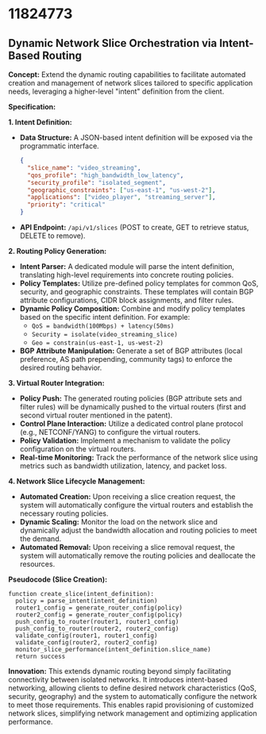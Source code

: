 # 11824773

## Dynamic Network Slice Orchestration via Intent-Based Routing

**Concept:** Extend the dynamic routing capabilities to facilitate automated creation and management of network slices tailored to specific application needs, leveraging a higher-level "intent" definition from the client.

**Specification:**

**1. Intent Definition:**

*   **Data Structure:** A JSON-based intent definition will be exposed via the programmatic interface.
    ```json
    {
      "slice_name": "video_streaming",
      "qos_profile": "high_bandwidth_low_latency",
      "security_profile": "isolated_segment",
      "geographic_constraints": ["us-east-1", "us-west-2"],
      "applications": ["video_player", "streaming_server"],
      "priority": "critical"
    }
    ```
*   **API Endpoint:**  `/api/v1/slices` (POST to create, GET to retrieve status, DELETE to remove).

**2. Routing Policy Generation:**

*   **Intent Parser:** A dedicated module will parse the intent definition, translating high-level requirements into concrete routing policies.
*   **Policy Templates:** Utilize pre-defined policy templates for common QoS, security, and geographic constraints.  These templates will contain BGP attribute configurations, CIDR block assignments, and filter rules.
*   **Dynamic Policy Composition:**  Combine and modify policy templates based on the specific intent definition.  For example:
    *   `QoS = bandwidth(100Mbps) + latency(50ms)`
    *   `Security = isolate(video_streaming_slice)`
    *   `Geo = constrain(us-east-1, us-west-2)`
*   **BGP Attribute Manipulation:** Generate a set of BGP attributes (local preference, AS path prepending, community tags) to enforce the desired routing behavior.

**3. Virtual Router Integration:**

*   **Policy Push:** The generated routing policies (BGP attribute sets and filter rules) will be dynamically pushed to the virtual routers (first and second virtual router mentioned in the patent).
*   **Control Plane Interaction:** Utilize a dedicated control plane protocol (e.g., NETCONF/YANG) to configure the virtual routers.
*   **Policy Validation:** Implement a mechanism to validate the policy configuration on the virtual routers.
*   **Real-time Monitoring:** Track the performance of the network slice using metrics such as bandwidth utilization, latency, and packet loss.

**4. Network Slice Lifecycle Management:**

*   **Automated Creation:** Upon receiving a slice creation request, the system will automatically configure the virtual routers and establish the necessary routing policies.
*   **Dynamic Scaling:**  Monitor the load on the network slice and dynamically adjust the bandwidth allocation and routing policies to meet the demand.
*   **Automated Removal:** Upon receiving a slice removal request, the system will automatically remove the routing policies and deallocate the resources.

**Pseudocode (Slice Creation):**

```
function create_slice(intent_definition):
  policy = parse_intent(intent_definition)
  router1_config = generate_router_config(policy)
  router2_config = generate_router_config(policy)
  push_config_to_router(router1, router1_config)
  push_config_to_router(router2, router2_config)
  validate_config(router1, router1_config)
  validate_config(router2, router2_config)
  monitor_slice_performance(intent_definition.slice_name)
  return success
```

**Innovation:**  This extends dynamic routing beyond simply facilitating connectivity between isolated networks. It introduces intent-based networking, allowing clients to define desired network characteristics (QoS, security, geography) and the system to automatically configure the network to meet those requirements.  This enables rapid provisioning of customized network slices, simplifying network management and optimizing application performance.